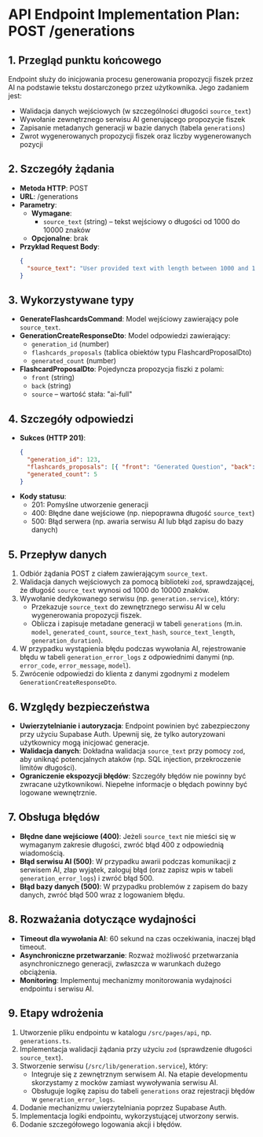 # API Endpoint Implementation Plan: POST /generations

## 1. Przegląd punktu końcowego

Endpoint służy do inicjowania procesu generowania propozycji fiszek przez AI na podstawie tekstu dostarczonego przez użytkownika. Jego zadaniem jest:

- Walidacja danych wejściowych (w szczególności długości `source_text`)
- Wywołanie zewnętrznego serwisu AI generującego propozycje fiszek
- Zapisanie metadanych generacji w bazie danych (tabela `generations`)
- Zwrot wygenerowanych propozycji fiszek oraz liczby wygenerowanych pozycji

## 2. Szczegóły żądania

- **Metoda HTTP**: POST
- **URL**: /generations
- **Parametry**:
  - **Wymagane**:
    - `source_text` (string) – tekst wejściowy o długości od 1000 do 10000 znaków
  - **Opcjonalne**: brak
- **Przykład Request Body**:
  ```json
  {
    "source_text": "User provided text with length between 1000 and 10000 characters"
  }
  ```

## 3. Wykorzystywane typy

- **GenerateFlashcardsCommand**: Model wejściowy zawierający pole `source_text`.
- **GenerationCreateResponseDto**: Model odpowiedzi zawierający:
  - `generation_id` (number)
  - `flashcards_proposals` (tablica obiektów typu FlashcardProposalDto)
  - `generated_count` (number)
- **FlashcardProposalDto**: Pojedyncza propozycja fiszki z polami:
  - `front` (string)
  - `back` (string)
  - `source` – wartość stała: "ai-full"

## 4. Szczegóły odpowiedzi

- **Sukces (HTTP 201)**:
  ```json
  {
    "generation_id": 123,
    "flashcards_proposals": [{ "front": "Generated Question", "back": "Generated Answer", "source": "ai-full" }],
    "generated_count": 5
  }
  ```
- **Kody statusu**:
  - 201: Pomyślne utworzenie generacji
  - 400: Błędne dane wejściowe (np. niepoprawna długość `source_text`)
  - 500: Błąd serwera (np. awaria serwisu AI lub błąd zapisu do bazy danych)

## 5. Przepływ danych

1. Odbiór żądania POST z ciałem zawierającym `source_text`.
2. Walidacja danych wejściowych za pomocą biblioteki `zod`, sprawdzającej, że długość `source_text` wynosi od 1000 do 10000 znaków.
3. Wywołanie dedykowanego serwisu (np. `generation.service`), który:
   - Przekazuje `source_text` do zewnętrznego serwisu AI w celu wygenerowania propozycji fiszek.
   - Oblicza i zapisuje metadane generacji w tabeli `generations` (m.in. `model`, `generated_count`, `source_text_hash`, `source_text_length`, `generation_duration`).
4. W przypadku wystąpienia błędu podczas wywołania AI, rejestrowanie błędu w tabeli `generation_error_logs` z odpowiednimi danymi (np. `error_code`, `error_message`, `model`).
5. Zwrócenie odpowiedzi do klienta z danymi zgodnymi z modelem `GenerationCreateResponseDto`.

## 6. Względy bezpieczeństwa

- **Uwierzytelnianie i autoryzacja**: Endpoint powinien być zabezpieczony przy użyciu Supabase Auth. Upewnij się, że tylko autoryzowani użytkownicy mogą inicjować generacje.
- **Walidacja danych**: Dokładna walidacja `source_text` przy pomocy `zod`, aby uniknąć potencjalnych ataków (np. SQL injection, przekroczenie limitów długości).
- **Ograniczenie ekspozycji błędów**: Szczegóły błędów nie powinny być zwracane użytkownikowi. Niepełne informacje o błędach powinny być logowane wewnętrznie.

## 7. Obsługa błędów

- **Błędne dane wejściowe (400)**: Jeżeli `source_text` nie mieści się w wymaganym zakresie długości, zwróć błąd 400 z odpowiednią wiadomością.
- **Błąd serwisu AI (500)**: W przypadku awarii podczas komunikacji z serwisem AI, złap wyjątek, zaloguj błąd (oraz zapisz wpis w tabeli `generation_error_logs`) i zwróć błąd 500.
- **Błąd bazy danych (500)**: W przypadku problemów z zapisem do bazy danych, zwróć błąd 500 wraz z logowaniem błędu.

## 8. Rozważania dotyczące wydajności

- **Timeout dla wywołania AI**: 60 sekund na czas oczekiwania, inaczej błąd timeout.
- **Asynchroniczne przetwarzanie**: Rozważ możliwość przetwarzania asynchronicznego generacji, zwłaszcza w warunkach dużego obciążenia.
- **Monitoring**: Implementuj mechanizmy monitorowania wydajności endpointu i serwisu AI.

## 9. Etapy wdrożenia

1. Utworzenie pliku endpointu w katalogu `/src/pages/api`, np. `generations.ts`.
2. Implementacja walidacji żądania przy użyciu `zod` (sprawdzenie długości `source_text`).
3. Stworzenie serwisu (`/src/lib/generation.service`), który:
   - Integruje się z zewnętrznym serwisem AI. Na etapie developmentu skorzystamy z mocków zamiast wywoływania serwisu AI.
   - Obsługuje logikę zapisu do tabeli `generations` oraz rejestracji błędów w `generation_error_logs`.
4. Dodanie mechanizmu uwierzytelniania poprzez Supabase Auth.
5. Implementacja logiki endpointu, wykorzystującej utworzony serwis.
6. Dodanie szczegółowego logowania akcji i błędów.
